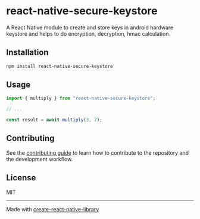 # react-native-secure-keystore
A React Native module to create and store keys in android hardware keystore and helps to do encryption, decryption, hmac calculation.

## Installation

```sh
npm install react-native-secure-keystore
```

## Usage

```js
import { multiply } from "react-native-secure-keystore";

// ...

const result = await multiply(3, 7);
```

## Contributing

See the [contributing guide](CONTRIBUTING.md) to learn how to contribute to the repository and the development workflow.

## License

MIT

---

Made with [create-react-native-library](https://github.com/callstack/react-native-builder-bob)
